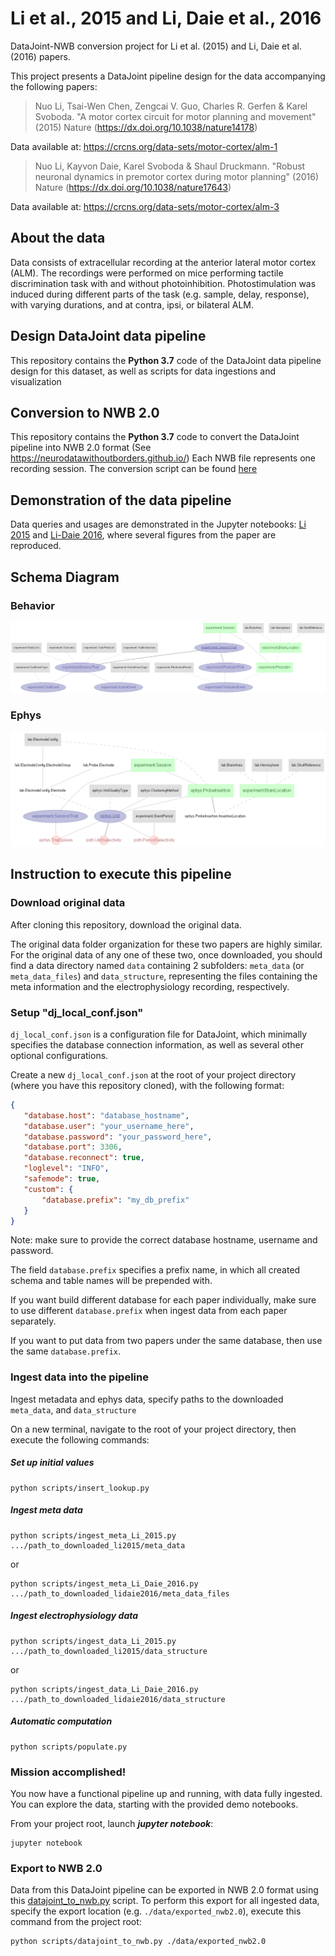 # Li et al., 2015 and Li, Daie et al., 2016
DataJoint-NWB conversion project for Li et al. (2015) and Li, Daie et al. (2016) papers.
 
This project presents a DataJoint pipeline design for the data accompanying the following papers:

>Nuo Li, Tsai-Wen Chen, Zengcai V. Guo, Charles R. Gerfen & Karel Svoboda. "A motor cortex circuit for motor planning and movement" (2015) Nature (https://dx.doi.org/10.1038/nature14178)

Data available at: https://crcns.org/data-sets/motor-cortex/alm-1

>Nuo Li, Kayvon Daie, Karel Svoboda & Shaul Druckmann. "Robust neuronal dynamics in premotor cortex during motor planning" (2016) Nature (https://dx.doi.org/10.1038/nature17643)

Data available at: https://crcns.org/data-sets/motor-cortex/alm-3

## About the data
Data consists of extracellular recording at the anterior lateral motor cortex (ALM). 
The recordings were performed on mice performing tactile discrimination task with and without photoinhibition. 
Photostimulation was induced during different parts of the task (e.g. sample, delay, response), with varying durations, and at contra, ipsi, or bilateral ALM.  

## Design DataJoint data pipeline 
This repository contains the **Python 3.7** code of the DataJoint data pipeline design for this dataset, as well as scripts for data ingestions and visualization

## Conversion to NWB 2.0
This repository contains the **Python 3.7** code to convert the DataJoint pipeline into NWB 2.0 format (See https://neurodatawithoutborders.github.io/)
Each NWB file represents one recording session. The conversion script can be found [here](scripts/datajoint_to_nwb.py)

## Demonstration of the data pipeline
Data queries and usages are demonstrated in the Jupyter notebooks: [Li 2015](notebooks/Li-2015-examples.ipynb)
 and [Li-Daie 2016](notebooks/Li-Daie-2016-examples.ipynb), where several figures from the paper are reproduced. 

## Schema Diagram
### Behavior
![ERD of the behavior data pipeline](images/behavior_erd.png)

### Ephys
![ERD of the ephys data pipeline](images/ephys_erd.png)

## Instruction to execute this pipeline

### Download original data 

After cloning this repository, download the original data.
 
The original data folder organization for these two papers are highly similar.
For the original data of any one of these two, once downloaded, you should find a data directory
named `data` containing 2 subfolders: `meta_data` (or `meta_data_files`) and `data_structure`, 
representing the files containing the meta information and the electrophysiology recording, respectively.
 
### Setup "dj_local_conf.json"

`dj_local_conf.json` is a configuration file for DataJoint, which minimally specifies the
 database connection information, as well as several other optional configurations.
 
 Create a new `dj_local_conf.json` at the root of your project directory (where you have this repository cloned),
  with the following format:
 
 ```json
{
    "database.host": "database_hostname",
    "database.user": "your_username_here",
	"database.password": "your_password_here",
    "database.port": 3306,
    "database.reconnect": true,
    "loglevel": "INFO",
    "safemode": true,
    "custom": {
	    "database.prefix": "my_db_prefix"
    }
}
```

Note: make sure to provide the correct database hostname, username and password.

The field `database.prefix` specifies a prefix name, in which all created schema and table names will be prepended with.

If you want build different database for each paper individually, make sure to use different `database.prefix` 
when ingest data from each paper separately.

If you want to put data from two papers under the same database, then use the same `database.prefix`.

### Ingest data into the pipeline

Ingest metadata and ephys data, specify paths to the downloaded `meta_data`, and `data_structure`

On a new terminal, navigate to the root of your project directory, then execute the following commands:

##### Set up initial values
```
python scripts/insert_lookup.py
```

##### Ingest meta data
```
python scripts/ingest_meta_Li_2015.py .../path_to_downloaded_li2015/meta_data
```
or
```
python scripts/ingest_meta_Li_Daie_2016.py .../path_to_downloaded_lidaie2016/meta_data_files
```
##### Ingest electrophysiology data
```
python scripts/ingest_data_Li_2015.py .../path_to_downloaded_li2015/data_structure
```
or
```
python scripts/ingest_data_Li_Daie_2016.py .../path_to_downloaded_lidaie2016/data_structure
```
##### Automatic computation
```
python scripts/populate.py
```

### Mission accomplished!
You now have a functional pipeline up and running, with data fully ingested.
 You can explore the data, starting with the provided demo notebooks.
 
From your project root, launch ***jupyter notebook***:
```
jupyter notebook
```

### Export to NWB 2.0
Data from this DataJoint pipeline can be exported in NWB 2.0 format using this [datajoint_to_nwb.py](../scripts/datajoint_to_nwb.py) script. 
To perform this export for all ingested data, specify the export location (e.g. `./data/exported_nwb2.0`), execute this command from the project root:

```
python scripts/datajoint_to_nwb.py ./data/exported_nwb2.0
```




